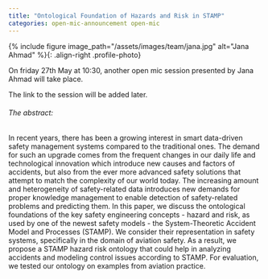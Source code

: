 ```yaml
---
title: "Ontological Foundation of Hazards and Risk in STAMP"
categories: open-mic-announcement open-mic
---
```


{% include figure image_path="/assets/images/team/jana.jpg" alt="Jana Ahmad" %}{: .align-right .profile-photo}

On friday 27th May at 10:30, another open mic session presented by Jana Ahmad will take place.

The link to the session will be added later.

###### The abstract:

In recent years, there has been a growing interest in smart data-driven safety management systems compared to the traditional ones. The demand for such an upgrade comes from the frequent changes in our daily life and technological innovation which introduce new causes and factors of accidents, but also from the ever more advanced safety solutions that attempt to match the complexity of our world today. The increasing amount and heterogeneity of safety-related data introduces new demands for proper knowledge management to enable detection of safety-related problems and predicting them. In this paper, we discuss the ontological foundations of the key safety engineering concepts - hazard and risk, as used by one of the newest safety models - the System-Theoretic Accident Model and Processes (STAMP). We consider their representation in safety systems, specifically in the domain of aviation safety. As a result, we propose a STAMP hazard risk ontology that could help in analyzing accidents and modeling control issues according to STAMP. For evaluation, we tested our ontology on examples from aviation practice.
